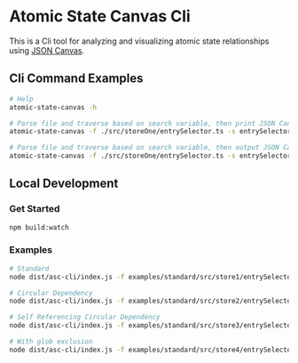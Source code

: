 # Atomic State Canvas Cli
This is a Cli tool for analyzing and visualizing atomic state relationships using [JSON Canvas](https://jsoncanvas.org/).

## Cli Command Examples
```bash
# Help
atomic-state-canvas -h

# Parse file and traverse based on search variable, then print JSON Canvas
atomic-state-canvas -f ./src/storeOne/entrySelector.ts -s entrySelector

# Parse file and traverse based on search variable, then output JSON Canvas to file
atomic-state-canvas -f ./src/storeOne/entrySelector.ts -s entrySelector -o test.canvas
```

## Local Development
### Get Started
```bash
npm build:watch
```

### Examples
```bash
# Standard
node dist/asc-cli/index.js -f examples/standard/src/store1/entrySelector.ts -s entrySelector -o test.canvas

# Circular Dependency
node dist/asc-cli/index.js -f examples/standard/src/store2/entrySelector.ts -s entrySelector -o test.canvas

# Self Referencing Circular Dependency
node dist/asc-cli/index.js -f examples/standard/src/store3/entrySelector.ts -s entrySelector -o test.canvas

# With glob exclusion
node dist/asc-cli/index.js -f examples/standard/src/store4/entrySelector.ts -s entrySelector -o test.canvas -e "*.test.*"
```
